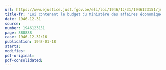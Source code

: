 ```yaml
---
url: https://www.ejustice.just.fgov.be/eli/loi/1946/12/31/1946123151/justel
title-fr: "Loi contenant le budget du Ministère des affaires économiques pour l'exercice 1945"
date: 1946-12-31
source:
number: 1946123151
page: 888888
case: 1946-12-31/16
publication: 1947-01-18
starts:
modifies:
pdf-original:
pdf-consolidated:
---
```


